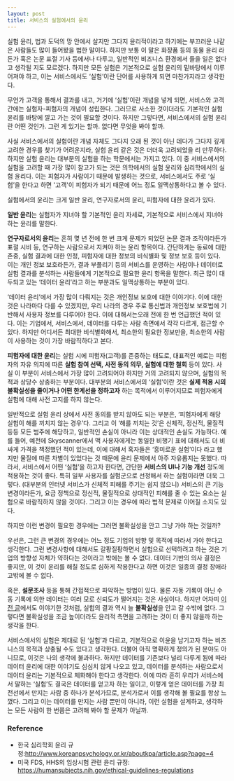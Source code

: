 ```yaml
---
layout: post
title: 서비스의 실험에서의 윤리
---
```



실험 윤리, 법과 도덕의 망 안에서 살지만 그다지 윤리적이라고 하기에는 부끄러운 나같은 사람들도 많이 들어봤을 법한 말이다. 
하지만 보통 이 말은 화장품 등의 동물 윤리 라든가 혹은 논문 표절 기사 등에서나 다루고, 일반적인 비즈니스 환경에서 들을 일은 없다고 생각될 지도 모르겠다. 하지만 모든 실험은 기본적으로 실험 윤리의 밑바탕에서 이루어져야 하고, 이는 서비스에서도 ‘실험’이란 단어를 사용하게 되면 마찬가지라고 생각한다.

무언가 고객을 통해서 결과를 내고, 거기에 ‘실험’이란 개념을 넣게 되면, 서비스와 고객 간에는 실험자-피험자의 개념이 성립한다. 
그러므로 사소한 것이더라도 기본적인 실험 윤리를 바탕에 깔고 가는 것이 필요할 것이다. 
하지만 그렇다면, 서비스에서의 실험 윤리란 어떤 것인가. 그런 게 있기는 할까. 없다면 무엇을 봐야 할까.

사실 서비스에서의 실험이란 개념 자체도 그다지 오래 된 것이 아닌 데다가 그다지 깊게 고려한 경우를 찾기가 어려운지라, 실험 윤리 같은 것은 더더욱 고려되었을 리 만무하다. 하지만 실험 윤리는 대부분의 실험을 하는 학문에서는 가지고 있다. 
이 중 서비스에서의 실험을 고려할 때 가장 많이 참고가 되는 것은 의학에서의 실험 윤리와 심리학에서의 실험 윤리다. 
이는 피험자가 사람이기 때문에 발생하는 것으로,  서비스에서도 주로 ‘실험’을 한다고 하면 '고객'이 피험자가 되기 때문에 어느 정도 일맥상통하다고 볼 수 있다.

실험에서의 윤리는 크게 일반 윤리, 연구자로서의 윤리, 피험자에 대한 윤리가 있다.

**일반 윤리**는 실험자가 지녀야 할 기본적인 윤리 자세로, 기본적으로 서비스에서 지녀야 하는 윤리를 말한다.

**연구자로서의 윤리**는 흔히 몇 년 전에 한 번 크게 문제가 되었던 논문 결과 조작이라든가 표절 시비 등, 연구하는 사람으로서 지켜야 하는 윤리 항목이다. 
간단하게는 동료에 대한 존중, 실험 결과에 대한 인정, 피험자에 대한 정보의 비식별화 및 정보 보호 등이 있다. 이는 개인 정보 보호라든가, 결과 부풀리기 등의 서비스를 운영하는 사람이나 데이터로 실험 결과를 분석하는 사람들에게 기본적으로 필요한 윤리 항목을 말한다. 최근 많이 대두되고 있는 ‘데이터 윤리’라고 하는 부분과도 일맥상통하는 부분이 있다.

‘데이터 윤리’에서 가장 많이 다뤄지는 것은 개인정보 보호에 대한 이야기다. 이에 대한 것은 나라마다 다를 수 있겠지만, 우리 나라의 경우 주로 통신법과 개인정보 보호법에 기반해서 사용자 정보를 다루어야 한다. 이에 대해서는오래 전에 한 번 언급했던 적이 있다. 이는 기업에서, 서비스에서, 데이터를 다루는 사람 측면에서 각각 다르게,  접근할 수 있다. 하지만 어디서든 최대한 비식별화해서, 최소한의 필요한 정보만을, 최소한의 사람이 사용하는 것이 가장 바람직하다고 본다.

**피험자에 대한 윤리**는 실험 시에 피험자(고객)를 존중하는 태도로, 대표적인 예로는 피험자의 자유 의지에 따른 **실험 참여 선택, 사전 동의 의무, 실험에 대한 철회** 등이 있다. 
사실 이 부분이 서비스에서 가장 많이 고려되어야 하지만 거의 고려되지 않으며, 실험의 목적과 상당수 상충하는 부분이다. 대부분의 서비스에서의 ‘실험’이란 것은 **실제 적용 시의 불확실성을 줄이거나 어떤 한계선을 정하고자** 하는 목적에서 이루어지므로 피험자에게 실험에 대해 사전 고지를 하지 않는다.

일반적으로 실험 윤리 상에서 사전 동의를 받지 않아도 되는 부분은, ‘피험자에게 해당 실험이 해를 끼치지 않는 경우’다. 그리고 이 ‘해를 끼치는 것’은 신체적, 정신적, 물질적 등등 모든 범주에 해당하고, 일반적인 손실이 아니라 이는 상대적인 손실도 가능하다. 
예를 들어, 예전에 Skyscanner에서 맥 사용자에게는 동일한 비행기 표에 대해서도 더 비싸게 가격을 책정했던 적이 있는데, 이에 대해서 혹자들은 ‘흥미로운 실험’이다 라고 했지만 물질에 따른 차별이 있었다는 것 때문에 윤리 문제에서 아주 자유롭지는 못했다.
따라서, 서비스에서 어떤 ‘실험’을 하고자 한다면,   간단한 **서비스의 UI나 기능 개선** 정도에 적용하는 것이 좋다. 특히 일부 사용자를 실험군으로 선정해서 하는 실험이라면 더욱 그렇다. (대부분의 인터넷 서비스가 신체적 피해를 주기는 쉽지 않으니) 서비스의 큰 기능 변경이라든가, 요금 정책으로 정신적, 물질적으로 상대적인 피해를 줄 수 있는 요소는 실험으로 바람직하지 않을 것이다. 그리고 이는 경우에 따라 법적 문제로 이어질 소지도 있다. 

하지만 이런 변경이 필요한 경우에는 그러면 불확실성을 안고 그냥 가야 하는 것일까?

우선은, 그런 큰 변경의 경우에는 어느 정도 기업의 방향 및 목적에 따라서 가야 한다고 생각한다. 
그런 변경사항에 대해서도 갈팡질팡하면서 실험으로 선택하려고 하는 것은 기업의 방향성 자체가 약하다는 것이라고 밖에는 볼 수 없다. 데이터 기반의 의사 결정은 좋지만, 이 것이 윤리를 해칠 정도로 심하게 작용한다고 하면 이것은 일종의 결정 장애라고밖에 볼 수 없다.

혹은, **설문조사** 등을 통해 간접적으로 파악하는 방법이 있다. 물론 자동 기록이 아닌 수동 기록에 의한 데이터는 여러 모로 신뢰도가 떨어지는 것은 사실이다. 
하지만 어차피 [이전 글](https://cojette.github.io/experiments/)에서도 이야기한 것처럼, 실험의 결과 역시 늘 **불확실성**을 안고 갈 수밖에 없다. 그렇다면 불확실성을 조금 높이더라도 윤리적 측면을 고려하는 것이 더 좋지 않을까 하는 생각을 한다.

서비스에서의 실험은 제대로 된 ‘실험’과 다르고, 기본적으로 이윤을 남기고자 하는 비즈니스의 목적과 상충될 수도 있다고 생각한다. 더불어 아직 명확하게 정의가 된 분야도 아니므로, 이것은 나의 생각에 불과하다. 
하지만 데이터를 기존보다 널리 다루게 됨에 따라 데이터 윤리에 대한 이야기도 심심치 않게 나오고 있고, 데이터를 분석하는 사람으로서 데이터 윤리는 기본적으로 체화해야 한다고 생각한다. 이에 따라 흔히 우리가 서비스에서 말하는 ‘실험’도 결국은 데이터를 얻고자 하는 일이고, 이렇게 얻은 데이터를 가장 최전선에서 만지는 사람 중 하나가 분석가므로, 분석가로서 이를 생각해 볼 필요를 항상 느꼈다. 그리고 이는 데이터를 만지는 사람 뿐만이 아니라, 이런 실험을 설계하고, 생각하는 모든 사람이 한 번쯤은 고려해 봐야 할 문제가 아닐까.

### Reference
* 한국 심리학회 윤리 규정:<http://www.koreanpsychology.or.kr/aboutkpa/article.asp?page=4>
* 미국 FDS, HHS의 임상시험 관련 윤리 규정: <https://humansubjects.nih.gov/ethical-guidelines-regulations>

